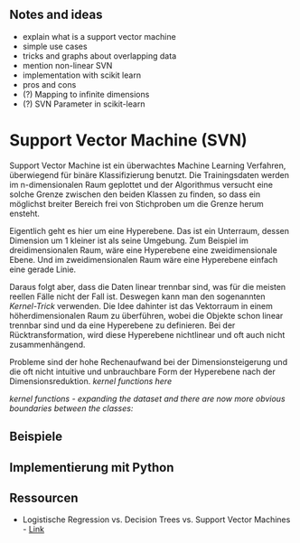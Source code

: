 ## Notes and ideas

- explain what is a support vector machine
- simple use cases
- tricks and graphs about overlapping data
- mention non-linear SVN
- implementation with scikit learn
- pros and cons
- (?) Mapping to infinite dimensions
- (?) SVN Parameter in scikit-learn

# Support Vector Machine (SVN)
Support Vector Machine ist ein überwachtes Machine Learning Verfahren, überwiegend für binäre Klassifizierung benutzt.
Die Trainingsdaten werden im n-dimensionalen Raum geplottet und der Algorithmus versucht eine solche Grenze zwischen
den beiden Klassen zu finden, so dass ein möglichst breiter Bereich frei von Stichproben um die Grenze herum ensteht.

Eigentlich geht es hier um eine Hyperebene. Das ist ein Unterraum, dessen Dimension um 1 kleiner ist als seine Umgebung. 
Zum Beispiel im dreidimensionalen Raum, wäre eine Hyperebene eine zweidimensionale Ebene. Und im zweidimensionalen Raum wäre
eine Hyperebene einfach eine gerade Linie. 

Daraus folgt aber, dass die Daten linear trennbar sind, was für die meisten reellen Fälle nicht der Fall ist. 
Deswegen kann man den sogenannten *Kernel-Trick* verwenden. Die Idee dahinter ist das Vektorraum in einem höherdimensionalen 
Raum zu überführen, wobei die Objekte schon linear trennbar sind und da eine Hyperebene zu definieren. 
Bei der Rücktransformation, wird diese Hyperebene nichtlinear und oft auch nicht zusammenhängend.

Probleme sind der hohe Rechenaufwand bei der Dimensionsteigerung und die oft nicht intuitive und unbrauchbare Form der
Hyperebene nach der Dimensionsreduktion. *kernel functions here*

*kernel functions - expanding the dataset and there are now more obvious boundaries between the classes:*

## Beispiele

## Implementierung mit Python

## Ressourcen
- Logistische Regression vs. Decision Trees vs. Support Vector Machines - [Link](https://www.edvancer.in/logistic-regression-vs-decision-trees-vs-svm-part1/)
